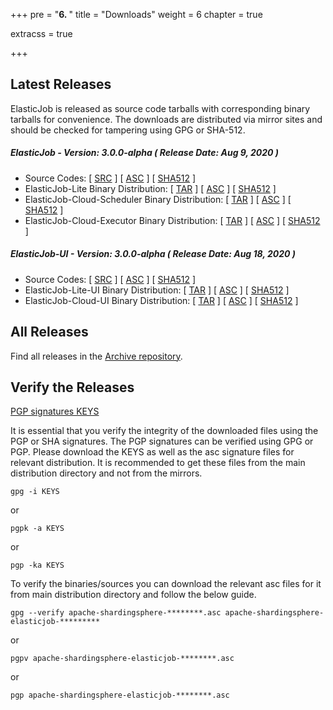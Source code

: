 +++
pre = "<b>6. </b>"
title = "Downloads"
weight = 6
chapter = true

extracss = true

+++

## Latest Releases

ElasticJob is released as source code tarballs with corresponding binary tarballs for convenience. 
The downloads are distributed via mirror sites and should be checked for tampering using GPG or SHA-512.

##### ElasticJob - Version: 3.0.0-alpha ( Release Date: Aug 9, 2020 )

- Source Codes: [ [SRC](https://www.apache.org/dyn/closer.cgi/shardingsphere/elasticjob-3.0.0-alpha/apache-shardingsphere-elasticjob-3.0.0-alpha-src.zip) ] [ [ASC](https://downloads.apache.org/shardingsphere/elasticjob-3.0.0-alpha/apache-shardingsphere-elasticjob-3.0.0-alpha-src.zip.asc) ] [ [SHA512](https://downloads.apache.org/shardingsphere/elasticjob-3.0.0-alpha/apache-shardingsphere-elasticjob-3.0.0-alpha-src.zip.sha512) ]
- ElasticJob-Lite Binary Distribution: [ [TAR](https://www.apache.org/dyn/closer.cgi/shardingsphere/elasticjob-3.0.0-alpha/apache-shardingsphere-elasticjob-3.0.0-alpha-lite-bin.tar.gz) ] [ [ASC](https://downloads.apache.org/shardingsphere/elasticjob-3.0.0-alpha/apache-shardingsphere-elasticjob-3.0.0-alpha-lite-bin.tar.gz.asc) ] [ [SHA512](https://downloads.apache.org/shardingsphere/elasticjob-3.0.0-alpha/apache-shardingsphere-elasticjob-3.0.0-alpha-lite-bin.tar.gz.sha512) ]
- ElasticJob-Cloud-Scheduler Binary Distribution: [ [TAR](https://www.apache.org/dyn/closer.cgi/shardingsphere/elasticjob-3.0.0-alpha/apache-shardingsphere-elasticjob-3.0.0-alpha-cloud-scheduler-bin.tar.gz) ] [ [ASC](https://downloads.apache.org/shardingsphere/elasticjob-3.0.0-alpha/apache-shardingsphere-elasticjob-3.0.0-alpha-cloud-scheduler-bin.tar.gz.asc) ] [ [SHA512](https://downloads.apache.org/shardingsphere/elasticjob-3.0.0-alpha/apache-shardingsphere-elasticjob-3.0.0-alpha-cloud-scheduler-bin.tar.gz.sha512) ]
- ElasticJob-Cloud-Executor Binary Distribution: [ [TAR](https://www.apache.org/dyn/closer.cgi/shardingsphere/elasticjob-3.0.0-alpha/apache-shardingsphere-elasticjob-3.0.0-alpha-cloud-executor-bin.tar.gz) ] [ [ASC](https://downloads.apache.org/shardingsphere/elasticjob-3.0.0-alpha/apache-shardingsphere-elasticjob-3.0.0-alpha-cloud-executor-bin.tar.gz.asc) ] [ [SHA512](https://downloads.apache.org/shardingsphere/elasticjob-3.0.0-alpha/apache-shardingsphere-elasticjob-3.0.0-alpha-cloud-executor-bin.tar.gz.sha512) ]

##### ElasticJob-UI - Version: 3.0.0-alpha ( Release Date: Aug 18, 2020 )

- Source Codes: [ [SRC](https://www.apache.org/dyn/closer.cgi/shardingsphere/elasticjob-ui-3.0.0-alpha/apache-shardingsphere-elasticjob-3.0.0-alpha-ui-src.zip) ] [ [ASC](https://downloads.apache.org/shardingsphere/elasticjob-ui-3.0.0-alpha/apache-shardingsphere-elasticjob-3.0.0-alpha-ui-src.zip.asc) ] [ [SHA512](https://downloads.apache.org/shardingsphere/elasticjob-ui-3.0.0-alpha/apache-shardingsphere-elasticjob-3.0.0-alpha-ui-src.zip.sha512) ]
- ElasticJob-Lite-UI Binary Distribution: [ [TAR](https://www.apache.org/dyn/closer.cgi/shardingsphere/elasticjob-ui-3.0.0-alpha/apache-shardingsphere-elasticjob-3.0.0-alpha-lite-ui-bin.tar.gz) ] [ [ASC](https://downloads.apache.org/shardingsphere/elasticjob-ui-3.0.0-alpha/apache-shardingsphere-elasticjob-3.0.0-alpha-lite-ui-bin.tar.gz.asc) ] [ [SHA512](https://downloads.apache.org/shardingsphere/elasticjob-ui-3.0.0-alpha/apache-shardingsphere-elasticjob-3.0.0-alpha-lite-ui-bin.tar.gz.sha512) ]
- ElasticJob-Cloud-UI Binary Distribution: [ [TAR](https://www.apache.org/dyn/closer.cgi/shardingsphere/elasticjob-ui-3.0.0-alpha/apache-shardingsphere-elasticjob-3.0.0-alpha-cloud-ui-bin.tar.gz) ] [ [ASC](https://downloads.apache.org/shardingsphere/elasticjob-ui-3.0.0-alpha/apache-shardingsphere-elasticjob-3.0.0-alpha-cloud-ui-bin.tar.gz.asc) ] [ [SHA512](https://downloads.apache.org/shardingsphere/elasticjob-ui-3.0.0-alpha/apache-shardingsphere-elasticjob-3.0.0-alpha-cloud-ui-bin.tar.gz.sha512) ]

## All Releases

Find all releases in the [Archive repository](https://archive.apache.org/dist/shardingsphere/).

## Verify the Releases

[PGP signatures KEYS](https://downloads.apache.org/shardingsphere/KEYS)

It is essential that you verify the integrity of the downloaded files using the PGP or SHA signatures. 
The PGP signatures can be verified using GPG or PGP. Please download the KEYS as well as the asc signature files for relevant distribution. 
It is recommended to get these files from the main distribution directory and not from the mirrors.

```shell
gpg -i KEYS
```

or

```shell
pgpk -a KEYS
```

or

```shell
pgp -ka KEYS
```

To verify the binaries/sources you can download the relevant asc files for it from main distribution directory and follow the below guide.

```shell
gpg --verify apache-shardingsphere-********.asc apache-shardingsphere-elasticjob-*********
```

or

```shell
pgpv apache-shardingsphere-elasticjob-********.asc
```

or

```shell
pgp apache-shardingsphere-elasticjob-********.asc
```
